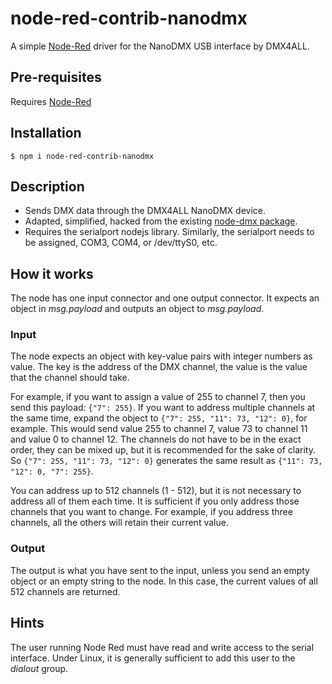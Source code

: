 # node-red-contrib-nanodmx

A simple [Node-Red](http://nodered.org) driver for the NanoDMX USB interface by DMX4ALL.

## Pre-requisites

Requires [Node-Red](http://nodered.org)

## Installation

    $ npm i node-red-contrib-nanodmx

## Description

* Sends DMX data through the DMX4ALL NanoDMX device.
* Adapted, simplified, hacked from the existing [node-dmx package](https://www.npmjs.com/package/dmx).
* Requires the serialport nodejs library. Similarly, the serialport needs to be assigned, COM3, COM4, or /dev/ttyS0, etc.

## How it works
The node has one input connector and one output connector. It expects an object in _msg.payload_ and outputs an object to _msg.payload_.

### Input
The node expects an object with key-value pairs with integer numbers as value. The key is the address of the DMX channel, the value is the value that the channel should take.

For example, if you want to assign a value of 255 to channel 7, then you send this payload: `{"7": 255}`. If you want to address multiple channels at the same time, expand the object to `{"7": 255, "11": 73, "12": 0}`, for example. This would send value 255 to channel 7, value 73 to channel 11 and value 0 to channel 12. The channels do not have to be in the exact order, they can be mixed up, but it is recommended for the sake of clarity. So `{"7": 255, "11": 73, "12": 0}` generates the same result as `{"11": 73, "12": 0, "7": 255}`.

You can address up to 512 channels (1 - 512), but it is not necessary to address all of them each time. It is sufficient if you only address those channels that you want to change. For example, if you address three channels, all the others will retain their current value.

### Output
The output is what you have sent to the input, unless you send an empty object or an empty string to the node. In this case, the current values of all 512 channels are returned.

## Hints
The user running Node Red must have read and write access to the serial interface. Under Linux, it is generally sufficient to add this user to the _dialout_ group.
